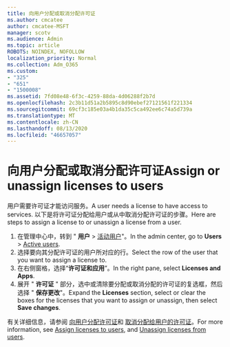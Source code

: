 ```yaml
---
title: 向用户分配或取消分配许可证
ms.author: cmcatee
author: cmcatee-MSFT
manager: scotv
ms.audience: Admin
ms.topic: article
ROBOTS: NOINDEX, NOFOLLOW
localization_priority: Normal
ms.collection: Adm_O365
ms.custom:
- "325"
- "651"
- "1500008"
ms.assetid: 7fd08e48-6f3c-4259-88da-4d06288f2b7d
ms.openlocfilehash: 2c3b11d51a2b5895c8d90ebef27121561f221334
ms.sourcegitcommit: 69cf3c185e03a4b1da35c5ca492ee6c74a5d739a
ms.translationtype: MT
ms.contentlocale: zh-CN
ms.lasthandoff: 08/13/2020
ms.locfileid: "46657057"
---
```

# <a name="assign-or-unassign-licenses-to-users"></a><span data-ttu-id="6ebbb-102">向用户分配或取消分配许可证</span><span class="sxs-lookup"><span data-stu-id="6ebbb-102">Assign or unassign licenses to users</span></span>

<span data-ttu-id="6ebbb-103">用户需要许可证才能访问服务。</span><span class="sxs-lookup"><span data-stu-id="6ebbb-103">A user needs a license to have access to services.</span></span> <span data-ttu-id="6ebbb-104">以下是将许可证分配给用户或从中取消分配许可证的步骤。</span><span class="sxs-lookup"><span data-stu-id="6ebbb-104">Here are steps to assign a license to or unassign a license from a user.</span></span>
  
1. <span data-ttu-id="6ebbb-105">在管理中心中，转到 " **用户** \> [活动用户](https://go.microsoft.com/fwlink/p/?linkid=834822)"。</span><span class="sxs-lookup"><span data-stu-id="6ebbb-105">In the admin center, go to **Users** \> [Active users](https://go.microsoft.com/fwlink/p/?linkid=834822).</span></span>
2. <span data-ttu-id="6ebbb-106">选择要向其分配许可证的用户所对应的行。</span><span class="sxs-lookup"><span data-stu-id="6ebbb-106">Select the row of the user that you want to assign a license to.</span></span>
3. <span data-ttu-id="6ebbb-107">在右侧窗格，选择“**许可证和应用**”。</span><span class="sxs-lookup"><span data-stu-id="6ebbb-107">In the right pane, select **Licenses and Apps**.</span></span>
4. <span data-ttu-id="6ebbb-108">展开 " **许可证** " 部分，选中或清除要分配或取消分配的许可证的复选框，然后选择 " **保存更改**"。</span><span class="sxs-lookup"><span data-stu-id="6ebbb-108">Expand the **Licenses** section, select or clear the boxes for the licenses that you want to assign or unassign, then select **Save changes**.</span></span>

<span data-ttu-id="6ebbb-109">有关详细信息，请参阅 [向用户分配许可证](https://docs.microsoft.com/microsoft-365/admin/manage/assign-licenses-to-users)和 [取消分配给用户的许可证](https://docs.microsoft.com/microsoft-365/admin/manage/remove-licenses-from-users)。</span><span class="sxs-lookup"><span data-stu-id="6ebbb-109">For more information, see [Assign licenses to users](https://docs.microsoft.com/microsoft-365/admin/manage/assign-licenses-to-users), and [Unassign licenses from users](https://docs.microsoft.com/microsoft-365/admin/manage/remove-licenses-from-users).</span></span>